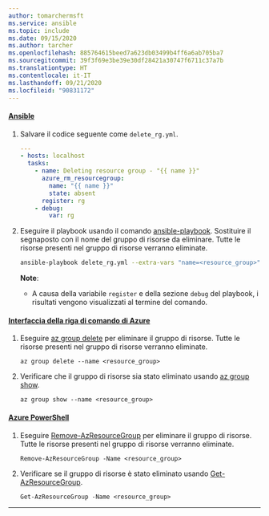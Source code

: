 ```yaml
---
author: tomarchermsft
ms.service: ansible
ms.topic: include
ms.date: 09/15/2020
ms.author: tarcher
ms.openlocfilehash: 885764615beed7a623db03499b4ff6a6ab705ba7
ms.sourcegitcommit: 39f3f69e3be39e30df28421a30747f6711c37a7b
ms.translationtype: HT
ms.contentlocale: it-IT
ms.lasthandoff: 09/21/2020
ms.locfileid: "90831172"
---
```

#### <a name="ansible"></a>[Ansible](#tab/ansible)

1. Salvare il codice seguente come `delete_rg.yml`.

    ```yml
    ---
    - hosts: localhost
      tasks:
        - name: Deleting resource group - "{{ name }}"
          azure_rm_resourcegroup:
            name: "{{ name }}"
            state: absent
          register: rg
        - debug:
            var: rg
    ```

1. Eseguire il playbook usando il comando [ansible-playbook](https://docs.ansible.com/ansible/latest/user_guide/playbooks.html). Sostituire il segnaposto con il nome del gruppo di risorse da eliminare. Tutte le risorse presenti nel gruppo di risorse verranno eliminate.

    ```bash
    ansible-playbook delete_rg.yml --extra-vars "name=<resource_group>"
    ```

    **Note**:

    - A causa della variabile `register` e della sezione `debug` del playbook, i risultati vengono visualizzati al termine del comando.
    
#### <a name="azure-cli"></a>[Interfaccia della riga di comando di Azure](#tab/azure-cli)

1. Eseguire [az group delete](/cli/azure/group#az_group_delete) per eliminare il gruppo di risorse. Tutte le risorse presenti nel gruppo di risorse verranno eliminate.

    ```azurecli
    az group delete --name <resource_group>
    ```

1. Verificare che il gruppo di risorse sia stato eliminato usando [az group show](/cli/azure/group#az_group_show).

    ```azurecli
    az group show --name <resource_group>
    ```

#### <a name="azure-powershell"></a>[Azure PowerShell](#tab/azure-powershell)

1. Eseguire [Remove-AzResourceGroup](/powershell/module/az.resources/Remove-AzResourceGroup) per eliminare il gruppo di risorse. Tutte le risorse presenti nel gruppo di risorse verranno eliminate.

    ```azurepowershell
    Remove-AzResourceGroup -Name <resource_group>
    ```

1. Verificare se il gruppo di risorse è stato eliminato usando [Get-AzResourceGroup](/powershell/module/az.resources/Get-AzResourceGroup).

    ```azurepowershell
    Get-AzResourceGroup -Name <resource_group>
    ```

---